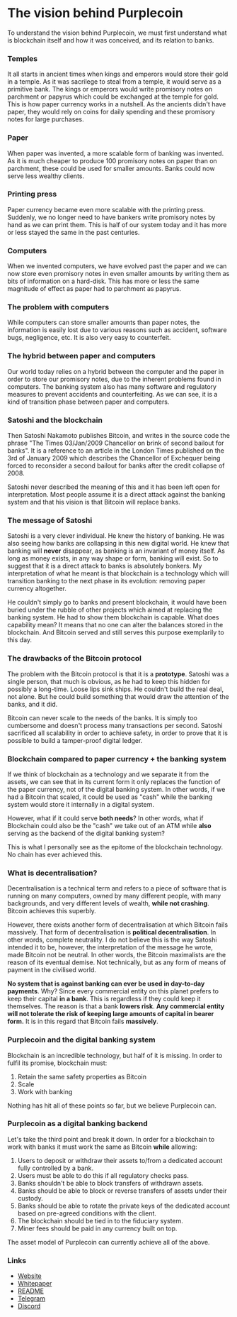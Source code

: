 # The vision behind Purplecoin
To understand the vision behind Purplecoin, we must first understand what is blockchain itself and how it was conceived, and its relation to banks.

### Temples
It all starts in ancient times when kings and emperors would store their gold in a temple. As it was sacrilege to steal from a temple, it would serve as a primitive bank. The kings or emperors would write promisory notes on parchment or papyrus which could be exchanged at the temple for gold. This is how paper currency works in a nutshell. As the ancients didn't have paper, they would rely on coins for daily spending and these promisory notes for large purchases.

### Paper
When paper was invented, a more scalable form of banking was invented. As it is much cheaper to produce 100 promisory notes on paper than on parchment, these could be used for smaller amounts. Banks could now serve less wealthy clients.

### Printing press
Paper currency became even more scalable with the printing press. Suddenly, we no longer need to have bankers write promisory notes by hand as we can print them. This is half of our system today and it has more or less stayed the same in the past centuries.

### Computers
When we invented computers, we have evolved past the paper and we can now store even promisory notes in even smaller amounts by writing them as bits of information on a hard-disk. This has more or less the same magnitude of effect as paper had to parchment as papyrus.

### The problem with computers
While computers can store smaller amounts than paper notes, the information is easily lost due to various reasons such as accident, software bugs, negligence, etc. It is also very easy to counterfeit. 

### The hybrid between paper and computers
Our world today relies on a hybrid between the computer and the paper in order to store our promisory notes, due to the inherent problems found in computers. The banking system also has many software and regulatory measures to prevent accidents and counterfeiting. As we can see, it is a kind of transition phase between paper and computers.

### Satoshi and the blockchain
Then Satoshi Nakamoto publishes Bitcoin, and writes in the source code the phrase "The Times 03/Jan/2009 Chancellor on brink of second bailout for banks". It is a reference to an article in the London Times published on the 3rd of January 2009 which describes the Chancellor of Exchequer being forced to reconsider a second bailout for banks after the credit collapse of 2008.

Satoshi never described the meaning of this and it has been left open for interpretation. Most people assume it is a direct attack against the banking system and that his vision is that Bitcoin will replace banks.

### The message of Satoshi
Satoshi is a very clever individual. He knew the history of banking. He was also seeing how banks are collapsing in this new digital world. He knew that banking will **never** disappear, as banking is an invariant of money itself. As long as money exists, in any way shape or form, banking will exist. So to suggest that it is a direct attack to banks is absolutely bonkers. My interpretation of what he meant is that blockchain is a technology which will transition banking to the next phase in its evolution: removing paper currency altogether.

He couldn't simply go to banks and present blockchain, it would have been buried under the rubble of other projects which aimed at replacing the banking system. He had to show them blockchain is capable. What does capability mean? It means that no one can alter the balances stored in the blockchain. And Bitcoin served and still serves this purpose exemplarily to this day.

### The drawbacks of the Bitcoin protocol
The problem with the Bitcoin protocol is that it is a **prototype**. Satoshi was a single person, that much is obvious, as he had to keep this hidden for possibly a long-time. Loose lips sink ships. He couldn't build the real deal, not alone. But he could build something that would draw the attention of the banks, and it did. 

Bitcoin can never scale to the needs of the banks. It is simply too cumbersome and doesn't process many transactions per second. Satoshi sacrificed all scalability in order to achieve safety, in order to prove that it is possible to build a tamper-proof digital ledger.

### Blockchain compared to paper currency + the banking system
If we think of blockchain as a technology and we separate it from the assets, we can see that in its current form it only replaces the function of the paper currency, not of the digital banking system. In other words, if we had a Bitcoin that scaled, it could be used as "cash" while the banking system would store it internally in a digital system.

However, what if it could serve **both needs**? In other words, what if Blockchain could also be the "cash" we take out of an ATM while **also** serving as the backend of the digital banking system?

This is what I personally see as the epitome of the blockchain technology. No chain has ever achieved this.

### What is decentralisation?
Decentralisation is a technical term and refers to a piece of software that is running on many computers, owned by many different people, with many backgrounds, and very different levels of wealth, **while not crashing**. Bitcoin achieves this superbly.

However, there exists another form of decentralisation at which Bitcoin fails massively. That form of decentralisation is **political decentralisation**. In other words, complete neutrality. I do not believe this is the way Satoshi intended it to be, however, the interpretation of the message he wrote, made Bitcoin not be neutral. In other words, the Bitcoin maximalists are the reason of its eventual demise. Not technically, but as any form of means of payment in the civilised world. 

**No system that is against banking can ever be used in day-to-day payments**. Why? Since every commercial entity on this planet prefers to keep their capital **in a bank**. This is regardless if they could keep it themselves. The reason is that a bank **lowers risk**. **Any commercial entity will not tolerate the risk of keeping large amounts of capital in bearer form.** It is in this regard that Bitcoin fails **massively**.

### Purplecoin and the digital banking system
Blockchain is an incredible technology, but half of it is missing. In order to fulfil its promise, blockchain must:

1. Retain the same safety properties as Bitcoin
2. Scale
3. Work with banking 

Nothing has hit all of these points so far, but we believe Purplecoin can.

### Purplecoin as a digital banking backend
Let's take the third point and break it down. In order for a blockchain to work with banks it must work the same as Bitcoin **while** allowing:
1. Users to deposit or withdraw their assets to/from a dedicated account fully controlled by a bank.
2. Users must be able to do this if all regulatory checks pass.
3. Banks shouldn't be able to block transfers of withdrawn assets.
4. Banks should be able to block or reverse transfers of assets under their custody.
5. Banks should be able to rotate the private keys of the dedicated account based on pre-agreed conditions with the client.
6. The blockchain should be tied in to the fiduciary system.
7. Miner fees should be paid in any currency built on top. 

The asset model of Purplecoin can currently achieve all of the above. 

### Links
* [Website](https://purplecoin.io)
* [Whitepaper](https://github.com/purpleprotocol/purplecoin_whitepaper/blob/main/whitepaper.pdf)
* [README](https://github.com/purpleprotocol/purplecoin_whitepaper/blob/main/whitepaper.pdf)
* [Telegram](https://t.me/purplecoin_io)
* [Discord](https://discord.gg/5ZVZnKd)